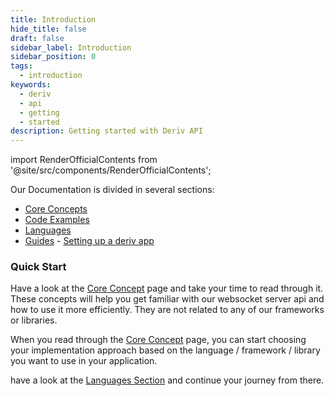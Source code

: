 ```yaml
---
title: Introduction
hide_title: false
draft: false
sidebar_label: Introduction
sidebar_position: 0
tags:
  - introduction
keywords:
  - deriv
  - api
  - getting
  - started
description: Getting started with Deriv API
---
```


import RenderOfficialContents from '@site/src/components/RenderOfficialContents';

Our Documentation is divided in several sections:

- [Core Concepts](category/core-concepts)
- [Code Examples](category/code-examples)
- [Languages](category/languages)
- [Guides](category/guides)
<RenderOfficialContents>- [Setting up a deriv app](/docs/setting-up-a-deriv-application.md)</RenderOfficialContents>

### Quick Start

Have a look at the [Core Concept](category/core-concepts) page and take your time to read through it. These concepts will help you get familiar with our websocket server api and how to use it more efficiently. They are not related to any of our frameworks or libraries.

When you read through the [Core Concept](category/core-concepts) page, you can start choosing your implementation approach based on the language / framework / library you want to use in your application.

have a look at the [Languages Section](category/languages) and continue your journey from there.
